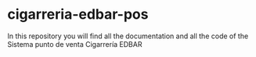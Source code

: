 # cigarreria-edbar-pos
In this repository you will find all the documentation and all the code of the Sistema punto de venta Cigarrería EDBAR
